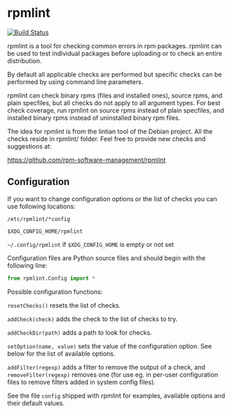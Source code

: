 # rpmlint

[![Build Status](https://travis-ci.org/rpm-software-management/rpmlint.svg)](https://travis-ci.org/rpm-software-management/rpmlint)

rpmlint is a tool for checking common errors in rpm packages.
rpmlint can be used to test individual packages before uploading or to check
an entire distribution.

By default all applicable checks are performed but specific checks can be
performed by using command line parameters.

rpmlint can check binary rpms (files and installed ones), source rpms,
and plain specfiles, but all checks do not apply to all argument
types. For best check coverage, run rpmlint on source rpms instead of
plain specfiles, and installed binary rpms instead of uninstalled
binary rpm files.

The idea for rpmlint is from the lintian tool of the Debian project.
All the checks reside in rpmlint/ folder. Feel free to provide new
checks and suggestions at:

https://github.com/rpm-software-management/rpmlint

## Configuration

If you want to change configuration options or the list of checks you can
use following locations:

`/etc/rpmlint/*config`

`$XDG_CONFIG_HOME/rpmlint`

`~/.config/rpmlint` if `$XDG_CONFIG_HOME` is empty or not set

Configuration files are Python source files and should begin with the
following line:

```python
from rpmlint.Config import *
```

Possible configuration functions:

`resetChecks()` resets the list of checks.

`addCheck(check)` adds the check to the list of checks to try.

`addCheckDir(path)` adds a path to look for checks.

`setOption(name, value)` sets the value of the configuration option.
See below for the list of available options.

`addFilter(regexp)` adds a filter to remove the output of a check, and
`removeFilter(regexp)` removes one (for use eg. in per-user configuration
files to remove filters added in system config files).

See the file `config` shipped with rpmlint for examples, available
options and their default values.
